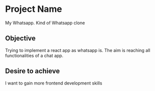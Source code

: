 # Project Name

My Whatsapp. Kind of Whatsapp clone

## Objective

Trying to implement a react app as whatsapp is. The aim is reaching all functionalities of a chat app.

## Desire to achieve

I want to gain more frontend development skills
